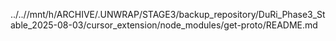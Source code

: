 ../..//mnt/h/ARCHIVE/.UNWRAP/STAGE3/backup_repository/DuRi_Phase3_Stable_2025-08-03/cursor_extension/node_modules/get-proto/README.md